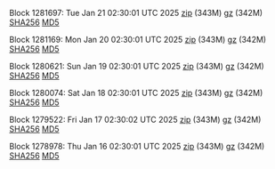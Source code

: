 Block 1281697: Tue Jan 21 02:30:01 UTC 2025 [zip](https://files.01coin.io/mainnet/2025-01-21/bootstrap.dat.zip) (343M) [gz](https://files.01coin.io/mainnet/2025-01-21/bootstrap.dat.tar.gz) (342M) [SHA256](https://files.01coin.io/mainnet/2025-01-21/sha256.txt) [MD5](https://files.01coin.io/mainnet/2025-01-21/md5.txt)

Block 1281169: Mon Jan 20 02:30:01 UTC 2025 [zip](https://files.01coin.io/mainnet/2025-01-20/bootstrap.dat.zip) (343M) [gz](https://files.01coin.io/mainnet/2025-01-20/bootstrap.dat.tar.gz) (342M) [SHA256](https://files.01coin.io/mainnet/2025-01-20/sha256.txt) [MD5](https://files.01coin.io/mainnet/2025-01-20/md5.txt)

Block 1280621: Sun Jan 19 02:30:01 UTC 2025 [zip](https://files.01coin.io/mainnet/2025-01-19/bootstrap.dat.zip) (343M) [gz](https://files.01coin.io/mainnet/2025-01-19/bootstrap.dat.tar.gz) (342M) [SHA256](https://files.01coin.io/mainnet/2025-01-19/sha256.txt) [MD5](https://files.01coin.io/mainnet/2025-01-19/md5.txt)

Block 1280074: Sat Jan 18 02:30:01 UTC 2025 [zip](https://files.01coin.io/mainnet/2025-01-18/bootstrap.dat.zip) (343M) [gz](https://files.01coin.io/mainnet/2025-01-18/bootstrap.dat.tar.gz) (342M) [SHA256](https://files.01coin.io/mainnet/2025-01-18/sha256.txt) [MD5](https://files.01coin.io/mainnet/2025-01-18/md5.txt)

Block 1279522: Fri Jan 17 02:30:02 UTC 2025 [zip](https://files.01coin.io/mainnet/2025-01-17/bootstrap.dat.zip) (343M) [gz](https://files.01coin.io/mainnet/2025-01-17/bootstrap.dat.tar.gz) (342M) [SHA256](https://files.01coin.io/mainnet/2025-01-17/sha256.txt) [MD5](https://files.01coin.io/mainnet/2025-01-17/md5.txt)

Block 1278978: Thu Jan 16 02:30:01 UTC 2025 [zip](https://files.01coin.io/mainnet/2025-01-16/bootstrap.dat.zip) (343M) [gz](https://files.01coin.io/mainnet/2025-01-16/bootstrap.dat.tar.gz) (342M) [SHA256](https://files.01coin.io/mainnet/2025-01-16/sha256.txt) [MD5](https://files.01coin.io/mainnet/2025-01-16/md5.txt)
